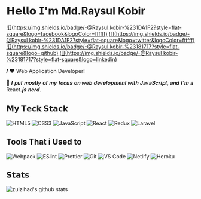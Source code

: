 # 𝗛𝗲𝗹𝗹𝗼 𝗜'𝗺 Md.Raysul Kobir

[![](https://img.shields.io/badge/-@Raysul kobir-%231DA1F2?style=flat-square&logo=facebook&logoColor=ffffff)](https://www.linkedin.com/in/md-raysul-kobir-425182217/)
[![](https://img.shields.io/badge/-@Raysul kobir-%231DA1F2?style=flat-square&logo=twitter&logoColor=ffffff)](https://twitter.com/zuizihad)
[![](https://img.shields.io/badge/-@Raysul kobir-%23181717?style=flat-square&logo=github)](https://github.com/zuizihad)
[![](https://img.shields.io/badge/-@Raysul kobir-%23181717?style=flat-square&logo=linkedin)](https://www.linkedin.com/in/zuizihad)


𝑰 ❤️ Web Application Developer!

:vulcan_salute: 𝑰 𝒑𝒖𝒕 𝒎𝒐𝒔𝒕𝒍𝒚 𝒐𝒇 𝒎𝒚 𝒇𝒐𝒄𝒖𝒔 𝒐𝒏 𝒘𝒆𝒃 𝒅𝒆𝒗𝒆𝒍𝒐𝒑𝒎𝒆𝒏𝒕 𝒘𝒊𝒕𝒉 𝑱𝒂𝒗𝒂𝑺𝒄𝒓𝒊𝒑𝒕, 𝒂𝒏𝒅 𝑰'𝒎 𝒂 React.𝒋𝒔 𝒏𝒆𝒓𝒅.


## 𝗠𝘆 𝗧𝗲𝗰𝗸 𝗦𝘁𝗮𝗰𝗸

![HTML5](https://img.shields.io/badge/-HTML5-%23E44D27?style=flat-square&logo=html5&logoColor=ffffff)
![CSS3](https://img.shields.io/badge/-CSS3-%231572B6?style=flat-square&logo=css3)
![JavaScript](https://img.shields.io/badge/-JavaScript-%23F7DF1C?style=flat-square&logo=javascript&logoColor=000000&labelColor=%23F7DF1C&color=%23FFCE5A)
![React](https://img.shields.io/badge/-React-%23282C34?style=flat-square&logo=react)
![Redux](https://img.shields.io/badge/-Redux-764ABC?style=flat-square&logo=redux&logoColor=white)
![Laravel](https://img.shields.io/badge/-JavaScript-%23F7DF1C?style=flat-square&logo=javascript&logoColor=000000&labelColor=%23F7DF1C&color=%23FFCE5A)

 ## Tools That i Used to
 
![Webpack](https://img.shields.io/badge/-Webpack-%232C3A42?style=flat-square&logo=webpack)
![ESlint](https://img.shields.io/badge/-ESLint-%234B32C3?style=flat-square&logo=eslint)
![Prettier](https://img.shields.io/badge/-Prettier-F7B93E?style=flat-square&logo=prettier&logoColor=white)
![Git](https://img.shields.io/badge/-Git-%23F05032?style=flat-square&logo=git&logoColor=%23ffffff)
![VS Code](https://img.shields.io/badge/-VSCode-%23007ACC?style=flat-square&logo=visual-studio-code)
![Netlify](https://img.shields.io/badge/-Netlify-%2300C7B7?style=flat-square&logo=netlify&logoColor=ffffff)
![Heroku](https://img.shields.io/badge/-Heroku-430098?style=flat-square&logo=heroku&logoColor=white)


## 𝗦𝘁𝗮𝘁𝘀

![zuizihad's github stats](https://github-readme-stats.vercel.app/api?username=zuizihad&show_icons=true&theme=dracula)
